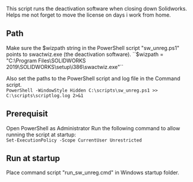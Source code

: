 This script runs the deactivation software when closing down Solidworks. Helps me not forget to move the license on days i work from home.

## Path  
Make sure the $wizpath string in the PowerShell script "sw_unreg.ps1" points to swactwiz.exe (the deactivation software).  
      ``$wizpath = "C:\Program Files\SOLIDWORKS 2019\SOLIDWORKS\setup\i386\swactwiz.exe"``
      
Also set the paths to the PowerShell script and log file in the Command script.  
      ``PowerShell -WindowStyle Hidden C:\scripts\sw_unreg.ps1 >> C:\scripts\scriptlog.log 2>&1``

## Prerequisit  
Open PowerShell as Administrator 
Run the following command to allow running the script at startup:  
``Set-ExecutionPolicy -Scope CurrentUser Unrestricted``
  
## Run at startup  
Place command script "run_sw_unreg.cmd" in Windows startup folder.
